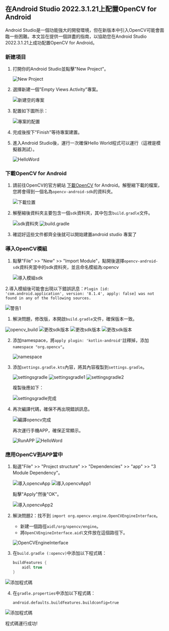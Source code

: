 ## 在Android Studio 2022.3.1.21上配置OpenCV for Android

Android Studio是一個功能強大的開發環境，但在新版本中引入OpenCV可能會面臨一些困難。本文旨在提供一個詳盡的指南，以協助您在Android Studio 2022.3.1.21上成功配置OpenCV for Android。

### 新建項目

1. 打開你的Android Studio並點擊"New Project"。

   ![New Project](png/新建項目.png)

2. 選擇新建一個"Empty Views Activity"專案。

   ![新建空的專案](png/新建空的專案.png)

3. 配置如下圖所示：

   ![專案的配置](png/專案的配置.png)

4. 完成後按下"Finish"等待專案建置。

5. 進入Android Studio後，運行一次確保Hello World程式可以運行（這裡是模擬器測試）。

   ![HelloWord](png/HelloWorld.png)

### 下載OpenCV for Android

1. 請前往OpenCV的官方網站 [下載OpenCV](https://opencv.org/releases/) for Android。解壓縮下載的檔案，您將會得到一個名為`opencv-android-sdk`的資料夾。

   ![下載位置](png/下載位置.png)

2. 解壓縮後資料夾主要包含一個`sdk`資料夾，其中包含`build.gradle`文件。

   ![sdk資料夾](png/sdk資料夾.png)
   ![build.gradle](png/build.png)
   
4. 確認好這些文件都齊全後就可以開始建置android studio 專案了

### 導入OpenCV模組

1. 點擊"File" >> "New" >> "Import Module"，點開後選擇`opencv-android-sdk`資料夾當中的sdk資料夾，並且命名模組為:opencv
   
   ![導入模組sdk](png/導入模組sdk.png)
   
2.導入模組後可能會出現以下錯誤訊息：`Plugin [id: 'com.android.application', version: '8.1.4', apply: false] was not found in any of the following sources.`

   ![警告1](png/警告1.png)

1.  解決問題，修改版，本開啟`build.gradle`文件，確保版本一致。
   
   ![opencv_build](png/opencv_build.png)
   ![更改sdk版本](png/更改sdk版本1.png)
   ![更改sdk版本](png/更改sdk版本2.png)
   ![更改sdk版本](png/更改sdk版本.png)

2. 添加namespace，將`apply plugin: 'kotlin-android'`註釋掉，添加`namespace "org.opencv"`。

   ![namespace](png/namespace.png)

3. 添加`settings.gradle.kts`內容，將其內容複製到`settings.gradle`。

   ![settingsgradle](png/settingsgradle.png)
   ![settingsgradle1](png/settingsgradle1.png)
   ![settingsgradle2](png/settingsgradle2.png)

   複製後應如下：

   ![settingsgradle完成](png/settingsgradle完成.png)

4. 再次編譯代碼，確保不再出現錯誤訊息。

   ![編譯opencv完成](png/編譯opencv完成.png)

   再次運行手機APP，確保正常顯示。

   ![RunAPP](png/RunAPP.png)
   ![HelloWord](png/HelloWorld.png)

### 應用OpenCV到APP當中

1. 點選"File" >> "Project structure" >> "Dependencies" >> "app" >> "3 Module Dependency"。

   ![導入opencvApp](png/導入opencvApp.png)
   ![導入opencvApp1](png/導入opencvApp1.png)

   點擊"Apply"然後"OK"。

   ![導入opencvApp2](png/導入opencvApp2.png)

2. 解決問題2：找不到 `import org.opencv.engine.OpenCVEngineInterface`。

   - 新建一個路徑`aidl/org/opencv/engine`。
   - 將`OpenCVEngineInterface.aidl`文件放在這個路徑下。

   ![OpenCVEngineInterface](png/OpenCVEngineInterface.png)

3. 在`build.gradle (:opencv)`中添加以下程式碼：

   ```gradle
   buildFeatures {
       aidl true
   }

![添加程式碼](png/添加程式碼.png)

4. 在`gradle.properties`中添加以下程式碼：

   ```
   android.defaults.buildfeatures.buildconfig=true

![添加程式碼](png/添加程式碼2.png)

程式碼運行成功!


```python

```
